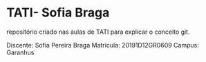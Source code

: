 # TATI- Sofia Braga

repositório criado nas aulas de TATI para explicar o conceito git.

Discente: Sofia Pereira Braga
Matrícula: 20191D12GR0609
Campus: Garanhus 
